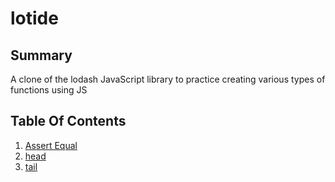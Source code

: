 # lotide

## Summary

A clone of the lodash JavaScript library to practice creating various types of functions using JS

## Table Of Contents

1. [Assert Equal](/assertEqual.js)
2. [head](/head.js)
3. [tail](/tail.js)
